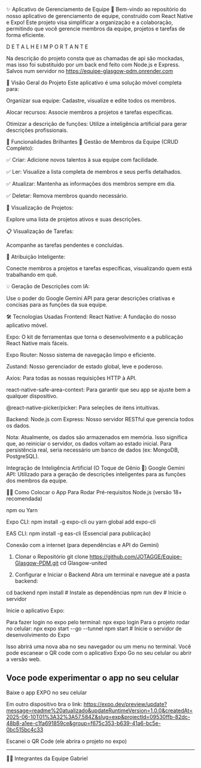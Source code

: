 ✨ Aplicativo de Gerenciamento de Equipe 🚀
Bem-vindo ao repositório do nosso aplicativo de gerenciamento de equipe, construído com React Native e Expo! Este projeto visa simplificar a organização e a colaboração, permitindo que você gerencie membros da equipe, projetos e tarefas de forma eficiente.

D E T A L H E I M P O R T A N T E 

Na descrição do projeto consta que as chamadas de api são mockadas, mas isso foi substituido por um back end feito com Node.js e Express. Salvos num servidor no https://equipe-glasgow-pdm.onrender.com


🎯 Visão Geral do Projeto
Este aplicativo é uma solução móvel completa para:

Organizar sua equipe: Cadastre, visualize e edite todos os membros.

Alocar recursos: Associe membros a projetos e tarefas específicas.

Otimizar a descrição de funções: Utilize a inteligência artificial para gerar descrições profissionais.

🌟 Funcionalidades Brilhantes
👥 Gestão de Membros da Equipe (CRUD Completo):

✅ Criar: Adicione novos talentos à sua equipe com facilidade.

✅ Ler: Visualize a lista completa de membros e seus perfis detalhados.

✅ Atualizar: Mantenha as informações dos membros sempre em dia.

✅ Deletar: Remova membros quando necessário.

📂 Visualização de Projetos:

Explore uma lista de projetos ativos e suas descrições.

📋 Visualização de Tarefas:

Acompanhe as tarefas pendentes e concluídas.

🔗 Atribuição Inteligente:

Conecte membros a projetos e tarefas específicas, visualizando quem está trabalhando em quê.

💡 Geração de Descrições com IA:

Use o poder do Google Gemini API para gerar descrições criativas e concisas para as funções da sua equipe.

🛠️ Tecnologias Usadas
Frontend:
React Native: A fundação do nosso aplicativo móvel.

Expo: O kit de ferramentas que torna o desenvolvimento e a publicação React Native mais fáceis.

Expo Router: Nosso sistema de navegação limpo e eficiente.

Zustand: Nosso gerenciador de estado global, leve e poderoso.

Axios: Para todas as nossas requisições HTTP à API.

react-native-safe-area-context: Para garantir que seu app se ajuste bem a qualquer dispositivo.

@react-native-picker/picker: Para seleções de itens intuitivas.

Backend:
Node.js com Express: Nosso servidor RESTful que gerencia todos os dados.

Nota: Atualmente, os dados são armazenados em memória. Isso significa que, ao reiniciar o servidor, os dados voltam ao estado inicial. Para persistência real, seria necessário um banco de dados (ex: MongoDB, PostgreSQL).

Integração de Inteligência Artificial (O Toque de Gênio 🤖)
Google Gemini API: Utilizado para a geração de descrições inteligentes para as funções dos membros da equipe.

🏃‍♀️ Como Colocar o App Para Rodar
Pré-requisitos
Node.js (versão 18+ recomendada)

npm ou Yarn

Expo CLI: npm install -g expo-cli ou yarn global add expo-cli

EAS CLI: npm install -g eas-cli (Essencial para publicação)

Conexão com a internet (para dependências e API do Gemini)

1. Clonar o Repositório
git clone https://github.com/JOTAGGE/Equipe-Glasgow-PDM.git
cd Glasgow-united

2. Configurar e Iniciar o Backend
Abra um terminal e navegue até a pasta backend:

cd backend
npm install # Instale as dependências
npm run dev # Inicie o servidor

Inicie o aplicativo Expo:

Para fazer login no expo pelo terminal: npx expo login
Para o projeto rodar no celular: npx expo start --go --tunnel
npm start # Inicie o servidor de desenvolvimento do Expo

Isso abrirá uma nova aba no seu navegador ou um menu no terminal. Você pode escanear o QR code com o aplicativo Expo Go no seu celular ou abrir a versão web.

## Voce pode experimentar o app no seu celular ##

Baixe o app EXPO no seu celular

Em outro dispositivo bra o link: https://expo.dev/preview/update?message=readme%20atualizado&updateRuntimeVersion=1.0.0&createdAt=2025-06-10T01%3A32%3A57.584Z&slug=exp&projectId=09530ffb-82dc-48b8-a1ee-c1fa691859ce&group=f675c353-b639-41a6-bc5e-0bc515bc4c33

Escanei o QR Code (ele abrira o projeto no expo)







-----------------------------------------------------








🧑‍💻 Integrantes da Equipe
Gabriel
